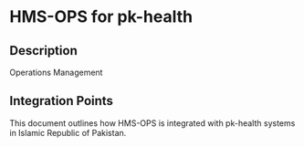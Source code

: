 # HMS-OPS for pk-health

## Description

Operations Management

## Integration Points

This document outlines how HMS-OPS is integrated with pk-health systems in Islamic Republic of Pakistan.

